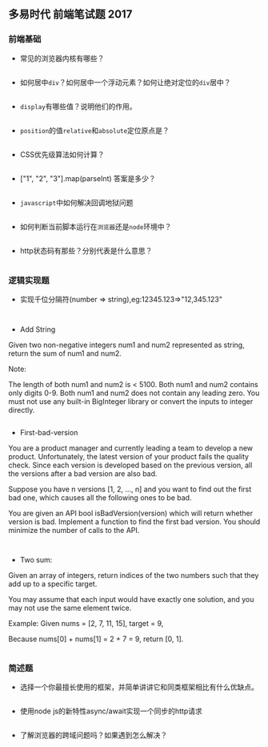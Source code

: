 ## 多易时代 前端笔试题 2017

### 前端基础

* 常见的浏览器内核有哪些？
```

```
* 如何居中`div`？如何居中一个浮动元素？如何让绝对定位的`div`居中？
```

```
* `display`有哪些值？说明他们的作用。
```

```
* `position`的值`relative`和`absolute`定位原点是？
```

```
* CSS优先级算法如何计算？
```

```
* ["1", "2", "3"].map(parseInt) 答案是多少？
```

```
* `javascript`中如何解决回调地狱问题
```

```
* 如何判断当前脚本运行在`浏览器`还是`node`环境中？
```

```
* http状态码有那些？分别代表是什么意思？
```

```

### 逻辑实现题
* 实现千位分隔符(number => string),eg:12345.123=>"12,345.123"
```


```
* Add String 

Given two non-negative integers num1 and num2 represented as string, return the sum of num1 and num2.

Note:

The length of both num1 and num2 is < 5100.
Both num1 and num2 contains only digits 0-9.
Both num1 and num2 does not contain any leading zero.
You must not use any built-in BigInteger library or convert the inputs to integer directly.
```

```

* First-bad-version

You are a product manager and currently leading a team to develop a new product. Unfortunately, the latest version of your product fails the quality check. Since each version is developed based on the previous version, all the versions after a bad version are also bad.

Suppose you have n versions [1, 2, ..., n] and you want to find out the first bad one, which causes all the following ones to be bad.

You are given an API bool isBadVersion(version) which will return whether version is bad. Implement a function to find the first bad version. You should minimize the number of calls to the API.
```


```

* Two sum:

Given an array of integers, return indices of the two numbers such that they add up to a specific target.

You may assume that each input would have exactly one solution, and you may not use the same element twice.

Example:
Given nums = [2, 7, 11, 15], target = 9,

Because nums[0] + nums[1] = 2 + 7 = 9,
return [0, 1].
```

```

### 简述题

* 选择一个你最擅长使用的框架，并简单讲讲它和同类框架相比有什么优缺点。
```

```
* 使用node js的新特性async/await实现一个同步的http请求
```

```
* 了解浏览器的跨域问题吗？如果遇到怎么解决？
```

```